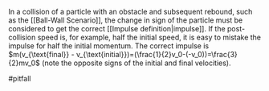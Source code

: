 In a collision of a particle with an obstacle and subsequent rebound, such as the [[Ball-Wall Scenario]], the change in sign of the particle must be considered to get the correct [[Impulse definition|impulse]]. If the post-collision speed is, for example, half the initial speed, it is easy to mistake the impulse for half the initial momentum. The correct impulse is $m(v_{\text{final}} - v_{\text{initial}})=(\frac{1}{2}v_0-(-v_0))=\frac{3}{2}mv_0$ (note the opposite signs of the initial and final velocities).

#pitfall
